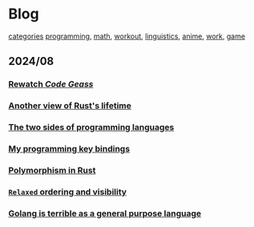 # Blog

[categories](./category.md)
[programming](./category.md#programming), 
[math](./category.md#math), 
[workout](./category.md#workout),
[linguistics](./category.md#linguistics),
[anime](./category.md#anime),
[work](./category.md#work),
[game](./category.md#game)

## 2024/08

### [Rewatch *Code Geass*](./journal/2024-08-11-03.md)
### [Another view of Rust's lifetime](./journal/2024-08-11-02.md)
### [The two sides of programming languages](./journal/2024-08-11-01.md)
### [My programming key bindings](./journal/2024-08-10-01.md)
### [Polymorphism in Rust](./journal/2024-08-05-03.md)
### [`Relaxed` ordering and visibility](./journal/2024-08-05-02.md)
### [Golang is terrible as a general purpose language](./journal/2024-08-05-01.md)

